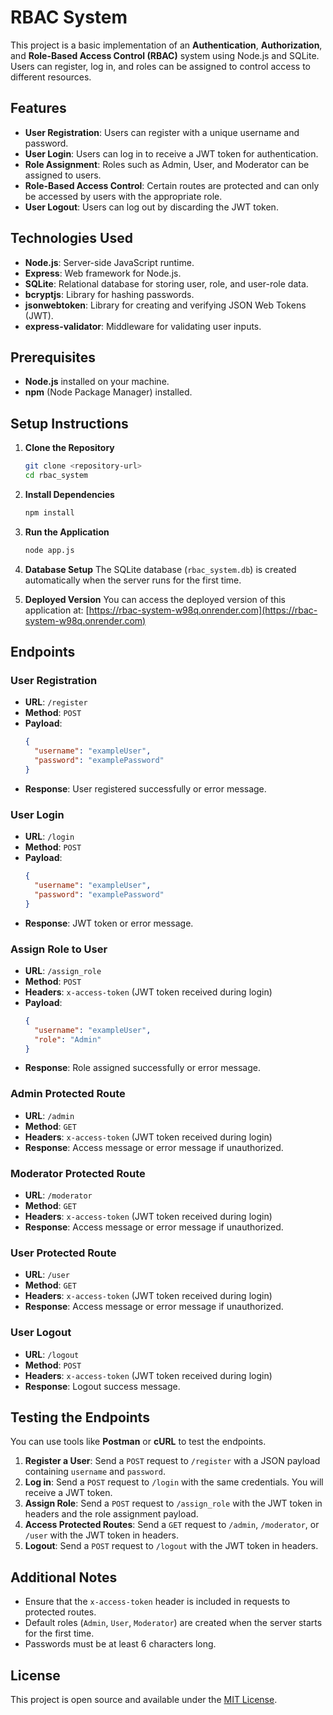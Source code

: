 # RBAC System

This project is a basic implementation of an **Authentication**, **Authorization**, and **Role-Based Access Control (RBAC)** system using Node.js and SQLite. Users can register, log in, and roles can be assigned to control access to different resources.

## Features

- **User Registration**: Users can register with a unique username and password.
- **User Login**: Users can log in to receive a JWT token for authentication.
- **Role Assignment**: Roles such as Admin, User, and Moderator can be assigned to users.
- **Role-Based Access Control**: Certain routes are protected and can only be accessed by users with the appropriate role.
- **User Logout**: Users can log out by discarding the JWT token.

## Technologies Used

- **Node.js**: Server-side JavaScript runtime.
- **Express**: Web framework for Node.js.
- **SQLite**: Relational database for storing user, role, and user-role data.
- **bcryptjs**: Library for hashing passwords.
- **jsonwebtoken**: Library for creating and verifying JSON Web Tokens (JWT).
- **express-validator**: Middleware for validating user inputs.

## Prerequisites

- **Node.js** installed on your machine.
- **npm** (Node Package Manager) installed.

## Setup Instructions

1. **Clone the Repository**
   ```sh
   git clone <repository-url>
   cd rbac_system
   ```

2. **Install Dependencies**
   ```sh
   npm install
   ```

3. **Run the Application**
   ```sh
   node app.js
   ```

4. **Database Setup**
   The SQLite database (`rbac_system.db`) is created automatically when the server runs for the first time.

5. **Deployed Version**
   You can access the deployed version of this application at: [https://rbac-system-w98q.onrender.com](https://rbac-system-w98q.onrender.com)

## Endpoints

### User Registration
- **URL**: `/register`
- **Method**: `POST`
- **Payload**:
  ```json
  {
    "username": "exampleUser",
    "password": "examplePassword"
  }
  ```
- **Response**: User registered successfully or error message.

### User Login
- **URL**: `/login`
- **Method**: `POST`
- **Payload**:
  ```json
  {
    "username": "exampleUser",
    "password": "examplePassword"
  }
  ```
- **Response**: JWT token or error message.

### Assign Role to User
- **URL**: `/assign_role`
- **Method**: `POST`
- **Headers**: `x-access-token` (JWT token received during login)
- **Payload**:
  ```json
  {
    "username": "exampleUser",
    "role": "Admin"
  }
  ```
- **Response**: Role assigned successfully or error message.

### Admin Protected Route
- **URL**: `/admin`
- **Method**: `GET`
- **Headers**: `x-access-token` (JWT token received during login)
- **Response**: Access message or error message if unauthorized.

### Moderator Protected Route
- **URL**: `/moderator`
- **Method**: `GET`
- **Headers**: `x-access-token` (JWT token received during login)
- **Response**: Access message or error message if unauthorized.

### User Protected Route
- **URL**: `/user`
- **Method**: `GET`
- **Headers**: `x-access-token` (JWT token received during login)
- **Response**: Access message or error message if unauthorized.

### User Logout
- **URL**: `/logout`
- **Method**: `POST`
- **Headers**: `x-access-token` (JWT token received during login)
- **Response**: Logout success message.

## Testing the Endpoints

You can use tools like **Postman** or **cURL** to test the endpoints.

1. **Register a User**: Send a `POST` request to `/register` with a JSON payload containing `username` and `password`.
2. **Log in**: Send a `POST` request to `/login` with the same credentials. You will receive a JWT token.
3. **Assign Role**: Send a `POST` request to `/assign_role` with the JWT token in headers and the role assignment payload.
4. **Access Protected Routes**: Send a `GET` request to `/admin`, `/moderator`, or `/user` with the JWT token in headers.
5. **Logout**: Send a `POST` request to `/logout` with the JWT token in headers.

## Additional Notes

- Ensure that the `x-access-token` header is included in requests to protected routes.
- Default roles (`Admin`, `User`, `Moderator`) are created when the server starts for the first time.
- Passwords must be at least 6 characters long.

## License

This project is open source and available under the [MIT License](LICENSE).

